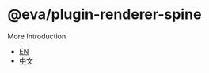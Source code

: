 # @eva/plugin-renderer-spine

More Introduction

- [EN](https://eva.js.org)
- [中文](https://eva-engine.gitee.io)

